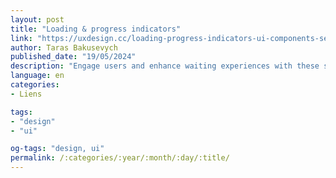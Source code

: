 ```yaml
---
layout: post
title: "Loading & progress indicators"
link: "https://uxdesign.cc/loading-progress-indicators-ui-components-series-f4b1fc35339a"
author: Taras Bakusevych
published_date: "19/05/2024"
description: "Engage users and enhance waiting experiences with these simple recommendations."
language: en
categories:
- Liens

tags:
- "design"
- "ui"

og-tags: "design, ui"
permalink: /:categories/:year/:month/:day/:title/
---
```

